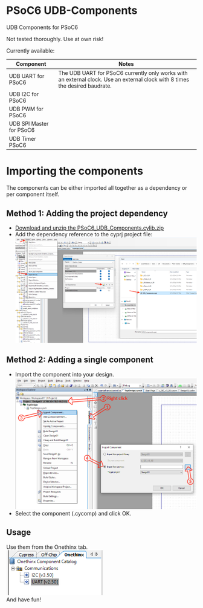 # PSoC6 UDB-Components
UDB Components for PSoC6

Not tested thoroughly. Use at own risk!

Currently available:

| Component                | Notes  |
|--------------------------|--------|
|UDB UART for PSoC6        |The UDB UART for PSoC6 currently only works with an external clock. Use an external clock with 8 times the desired baudrate.|
|UDB I2C for PSoC6         |        |
|UDB PWM for PSoC6         |        |
|UDB SPI Master for PSoC6  |        |
|UDB Timer PSoC6           |        |

# Importing the components
The components can be either imported all together as a dependency or per component itself.

## Method 1: Adding the project dependency
- [Download and unzip the PSoC6_UDB_Components.cylib.zip](https://github.com/onethinx/PSOC6_UDB_Components/raw/refs/heads/master/PSoC6_UDB_Components.cylib.zip)
- Add the dependency reference to the cyprj project file:
![Creator_Import_Component](https://github.com/onethinx/Readme_assets/blob/main/UDB-import-project.png?raw=true)

## Method 2: Adding a single component
- Import the component into your design.
![Creator_Import_Component](https://github.com/onethinx/Readme_assets/blob/main/UDB-import-component.png?raw=true)
- Select the component (.cycomp) and click OK.

## Usage
Use them from the Onethinx tab.<br>
![Creator_Import_Component](https://github.com/onethinx/Readme_assets/blob/main/UDB-Onethinx-tab.png?raw=true)
<br>And have fun!
